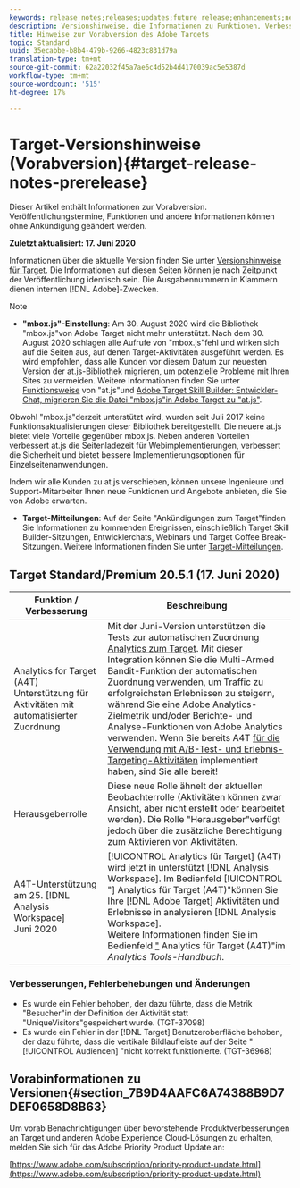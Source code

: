 ```yaml
---
keywords: release notes;releases;updates;future release;enhancements;new features;fixes;updates
description: Versionshinweise, die Informationen zu Funktionen, Verbesserungen und Fehlerbehebungen in den neuesten oder künftigen DNL-Adobe Targets enthalten.
title: Hinweise zur Vorabversion des Adobe Targets
topic: Standard
uuid: 35ecabbe-b8b4-479b-9266-4823c831d79a
translation-type: tm+mt
source-git-commit: 62a22032f45a7ae6c4d52b4d4170039ac5e5387d
workflow-type: tm+mt
source-wordcount: '515'
ht-degree: 17%

---
```



# Target-Versionshinweise (Vorabversion){#target-release-notes-prerelease}

Dieser Artikel enthält Informationen zur Vorabversion. Veröffentlichungstermine, Funktionen und andere Informationen können ohne Ankündigung geändert werden.

**Zuletzt aktualisiert: 17. Juni 2020**

Informationen über die aktuelle Version finden Sie unter [Versionshinweise für Target](release-notes.md). Die Informationen auf diesen Seiten können je nach Zeitpunkt der Veröffentlichung identisch sein. Die Ausgabennummern in Klammern dienen internen [!DNL Adobe]-Zwecken.

>[!NOTE]
>
>* **&quot;mbox.js&quot;-Einstellung**: Am 30. August 2020 wird die Bibliothek &quot;mbox.js&quot;von Adobe Target nicht mehr unterstützt. Nach dem 30. August 2020 schlagen alle Aufrufe von &quot;mbox.js&quot;fehl und wirken sich auf die Seiten aus, auf denen Target-Aktivitäten ausgeführt werden. Es wird empfohlen, dass alle Kunden vor diesem Datum zur neuesten Version der at.js-Bibliothek migrieren, um potenzielle Probleme mit Ihren Sites zu vermeiden. Weitere Informationen finden Sie unter [Funktionsweise](/help/c-implementing-target/c-implementing-target-for-client-side-web/c-how-atjs-works/how-atjs-works.md) von &quot;at.js&quot;und [Adobe Target Skill Builder: Entwickler-Chat, migrieren Sie die Datei &quot;mbox.js&quot;in Adobe Target zu &quot;at.js&quot;](https://seminars.adobeconnect.com/ptdo6mfo6qn6/?proto=true).
   >
   >   
   Obwohl &quot;mbox.js&quot;derzeit unterstützt wird, wurden seit Juli 2017 keine Funktionsaktualisierungen dieser Bibliothek bereitgestellt. Die neuere at.js bietet viele Vorteile gegenüber mbox.js. Neben anderen Vorteilen verbessert at.js die Seitenladezeit für Webimplementierungen, verbessert die Sicherheit und bietet bessere Implementierungsoptionen für Einzelseitenanwendungen.
   >
   >   
   Indem wir alle Kunden zu at.js verschieben, können unsere Ingenieure und Support-Mitarbeiter Ihnen neue Funktionen und Angebote anbieten, die Sie von Adobe erwarten.
   >
   >
* **Target-Mitteilungen**: Auf der Seite &quot;Ankündigungen zum Target&quot;finden Sie Informationen zu kommenden Ereignissen, einschließlich Target Skill Builder-Sitzungen, Entwicklerchats, Webinars und Target Coffee Break-Sitzungen. Weitere Informationen finden Sie unter [Target-Mitteilungen](/help/r-release-notes/target-announcements.md).


## Target Standard/Premium 20.5.1 (17. Juni 2020) 

| Funktion  / Verbesserung | Beschreibung |
| --- | --- |
| Analytics for Target (A4T) Unterstützung für Aktivitäten mit automatisierter Zuordnung | Mit der Juni-Version unterstützen die Tests zur automatischen Zuordnung [Analytics zum Target](/help/c-integrating-target-with-mac/a4t/a4t.md). Mit dieser Integration können Sie die Multi-Armed Bandit-Funktion der automatischen Zuordnung verwenden, um Traffic zu erfolgreichsten Erlebnissen zu steigern, während Sie eine Adobe Analytics-Zielmetrik und/oder Berichte- und Analyse-Funktionen von Adobe Analytics verwenden. Wenn Sie bereits A4T [für die Verwendung mit A/B-Test- und Erlebnis-Targeting-Aktivitäten](/help/c-integrating-target-with-mac/a4t/a4timplementation.md) implementiert haben, sind Sie alle bereit! |
| Herausgeberrolle | Diese neue Rolle ähnelt der aktuellen Beobachterrolle (Aktivitäten können zwar Ansicht, aber nicht erstellt oder bearbeitet werden). Die Rolle &quot;Herausgeber&quot;verfügt jedoch über die zusätzliche Berechtigung zum Aktivieren von Aktivitäten. |
| A4T-Unterstützung am 25. [!DNL Analysis Workspace]<br>Juni 2020 | [!UICONTROL Analytics für Target] (A4T) wird jetzt in unterstützt [!DNL Analysis Workspace]. Im Bedienfeld [!UICONTROL &quot;] Analytics für Target (A4T)&quot;können Sie Ihre [!DNL Adobe Target] Aktivitäten und Erlebnisse in analysieren [!DNL Analysis Workspace].<br>Weitere Informationen finden Sie im Bedienfeld [&quot;](https://docs.adobe.com/content/help/en/analytics/analyze/analysis-workspace/panels/a4t-panel.html) Analytics für Target (A4T)&quot;im *Analytics Tools-Handbuch*. |

### Verbesserungen, Fehlerbehebungen und Änderungen

* Es wurde ein Fehler behoben, der dazu führte, dass die Metrik &quot;Besucher&quot;in der Definition der Aktivität statt &quot;UniqueVisitors&quot;gespeichert wurde. (TGT-37098)
* Es wurde ein Fehler in der [!DNL Target] Benutzeroberfläche behoben, der dazu führte, dass die vertikale Bildlaufleiste auf der Seite &quot; [!UICONTROL Audiencen] &quot;nicht korrekt funktionierte. (TGT-36968)

## Vorabinformationen zu Versionen{#section_7B9D4AAFC6A74388B9D7DEF0658D8B63}

Um vorab Benachrichtigungen über bevorstehende Produktverbesserungen an Target und anderen Adobe Experience Cloud-Lösungen zu erhalten, melden Sie sich für das Adobe Priority Product Update an:

[https://www.adobe.com/subscription/priority-product-update.html](https://www.adobe.com/subscription/priority-product-update.html)
